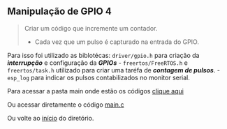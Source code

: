## Manipulação de GPIO 4
> Criar um código que incremente um contador.
>* Cada vez que um pulso é capturado na entrada do GPIO.

Para isso foi utilizado as biblotécas: `driver/gpio.h` para criação da ___interrupção___ e configuração da ___GPIOs___ - `freertos/FreeRTOS.h` e `freertos/task.h` utilizado para criar uma taréfa de ___contagem de pulsos___. - `esp_log` para indicar os pulsos contabilizados no monitor serial.

Para acessar a pasta main onde estão os códigos [clique aqui](main)

Ou acessar diretamente o código [main.c](main/main.c)

Ou volte ao [início](https://github.com/Matheus-Korth/Korth-Treinamento) do diretório.
